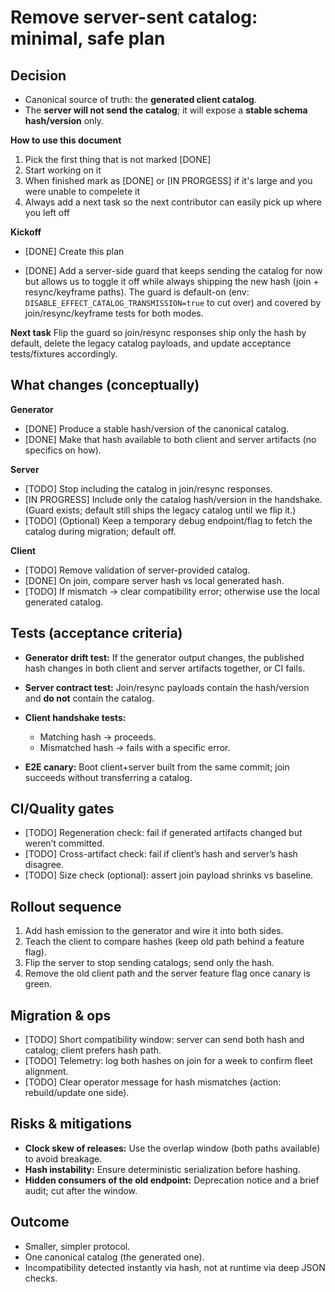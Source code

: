 # Remove server-sent catalog: minimal, safe plan

## Decision

* Canonical source of truth: the **generated client catalog**.
* The **server will not send the catalog**; it will expose a **stable schema hash/version** only.

**How to use this document**
1. Pick the first thing that is not marked [DONE]
2. Start working on it
3. When finished mark as [DONE] or [IN PRORGESS] if it's large and you were unable to compelete it
4. Always add a next task so the next contributor can easily pick up where you left off

**Kickoff**

* [DONE] Create this plan

* [DONE] Add a server-side guard that keeps sending the catalog for now but allows us to toggle it off while always shipping the new hash (join + resync/keyframe paths). The guard is default-on (env: `DISABLE_EFFECT_CATALOG_TRANSMISSION=true` to cut over) and covered by join/resync/keyframe tests for both modes.

**Next task**
Flip the guard so join/resync responses ship only the hash by default, delete the legacy catalog payloads, and update acceptance tests/fixtures accordingly.

## What changes (conceptually)

**Generator**

* [DONE] Produce a stable hash/version of the canonical catalog.
* [DONE] Make that hash available to both client and server artifacts (no specifics on how).

**Server**

* [TODO] Stop including the catalog in join/resync responses.
* [IN PROGRESS] Include only the catalog hash/version in the handshake. (Guard exists; default still ships the legacy catalog until we flip it.)
* [TODO] (Optional) Keep a temporary debug endpoint/flag to fetch the catalog during migration; default off.

**Client**

* [TODO] Remove validation of server-provided catalog.
* [DONE] On join, compare server hash vs local generated hash.
* [TODO] If mismatch → clear compatibility error; otherwise use the local generated catalog.

## Tests (acceptance criteria)

* **Generator drift test:** If the generator output changes, the published hash changes in both client and server artifacts together, or CI fails.
* **Server contract test:** Join/resync payloads contain the hash/version and **do not** contain the catalog.
* **Client handshake tests:**

  * Matching hash → proceeds.
  * Mismatched hash → fails with a specific error.
* **E2E canary:** Boot client+server built from the same commit; join succeeds without transferring a catalog.

## CI/Quality gates

* [TODO] Regeneration check: fail if generated artifacts changed but weren’t committed.
* [TODO] Cross-artifact check: fail if client’s hash and server’s hash disagree.
* [TODO] Size check (optional): assert join payload shrinks vs baseline.

## Rollout sequence

1. Add hash emission to the generator and wire it into both sides.
2. Teach the client to compare hashes (keep old path behind a feature flag).
3. Flip the server to stop sending catalogs; send only the hash.
4. Remove the old client path and the server feature flag once canary is green.

## Migration & ops

* [TODO] Short compatibility window: server can send both hash and catalog; client prefers hash path.
* [TODO] Telemetry: log both hashes on join for a week to confirm fleet alignment.
* [TODO] Clear operator message for hash mismatches (action: rebuild/update one side).

## Risks & mitigations

* **Clock skew of releases:** Use the overlap window (both paths available) to avoid breakage.
* **Hash instability:** Ensure deterministic serialization before hashing.
* **Hidden consumers of the old endpoint:** Deprecation notice and a brief audit; cut after the window.

## Outcome

* Smaller, simpler protocol.
* One canonical catalog (the generated one).
* Incompatibility detected instantly via hash, not at runtime via deep JSON checks.
